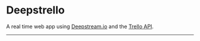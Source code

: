 # Deepstrello
A real time web app using [Deepstream.io][1] and the [Trello API][2].

---
[1]: https://deepstream.io/
[2]: https://developers.trello.com/
